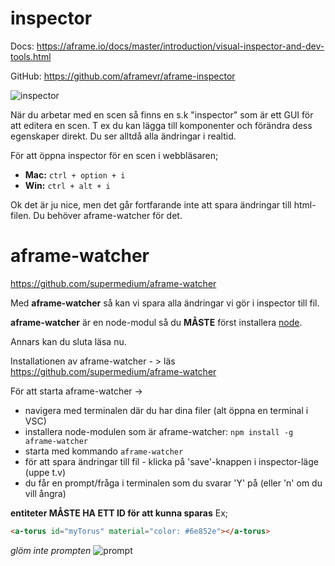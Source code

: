 # inspector
Docs: https://aframe.io/docs/master/introduction/visual-inspector-and-dev-tools.html

GitHub: https://github.com/aframevr/aframe-inspector

![inspector](https://cloud.githubusercontent.com/assets/674727/18565454/ad047c84-7b44-11e6-8c4a-0f1fe55c6682.gif)


När du arbetar med en scen så finns en s.k "inspector" som är ett GUI för att editera en scen. T ex du kan lägga till komponenter och förändra 
dess egenskaper direkt. Du ser alltdå alla ändringar i realtid.

För att öppna inspector för en scen i webbläsaren;
- **Mac:** ```ctrl + option + i```
- **Win:** ```ctrl + alt + i```

Ok det är ju nice, men det går fortfarande inte att spara ändringar till html-filen.
Du behöver aframe-watcher för det.

# aframe-watcher
https://github.com/supermedium/aframe-watcher

Med **aframe-watcher** så kan vi spara alla ändringar vi gör i inspector till fil.

**aframe-watcher** är en node-modul så du **MÅSTE** först installera [node](https://nodejs.org/en).

Annars kan du sluta läsa nu.

Installationen av aframe-watcher - > läs https://github.com/supermedium/aframe-watcher

För att starta aframe-watcher -> 
- navigera med terminalen där du har dina filer (alt öppna en terminal i VSC)
- installera node-modulen som är aframe-watcher: ```npm install -g aframe-watcher```
- starta med kommando ```aframe-watcher```
- för att spara ändringar till fil - klicka på 'save'-knappen i inspector-läge (uppe t.v)
- du får en prompt/fråga i terminalen som du svarar 'Y' på (eller 'n' om du vill ångra)


**entiteter MÅSTE HA ETT ID för att kunna sparas**
Ex;
```html
<a-torus id="myTorus" material="color: #6e852e"></a-torus>
```

*glöm inte prompten*
![prompt](https://user-images.githubusercontent.com/674727/49696426-80ba7100-fb5e-11e8-93b5-6f79cafa6b5a.png)
